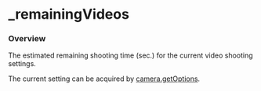 # \_remainingVideos

### Overview

The estimated remaining shooting time (sec.) for the current video shooting settings.

The current setting can be acquired by [camera.getOptions](../commands/camera.get_options.md).
